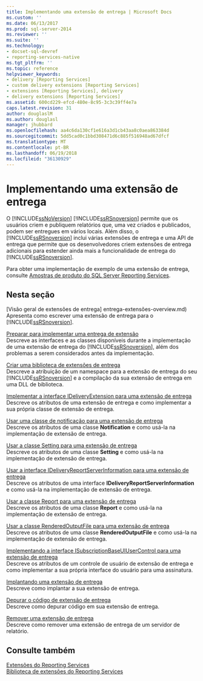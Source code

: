 ```yaml
---
title: Implementando uma extensão de entrega | Microsoft Docs
ms.custom: ''
ms.date: 06/13/2017
ms.prod: sql-server-2014
ms.reviewer: ''
ms.suite: ''
ms.technology:
- docset-sql-devref
- reporting-services-native
ms.tgt_pltfrm: ''
ms.topic: reference
helpviewer_keywords:
- delivery [Reporting Services]
- custom delivery extensions [Reporting Services]
- extensions [Reporting Services], delivery
- delivery extensions [Reporting Services]
ms.assetid: 600cd229-efcd-480e-8c95-3c3c39ff4e7a
caps.latest.revision: 31
author: douglaslM
ms.author: douglasl
manager: jhubbard
ms.openlocfilehash: aa4c6da130cf1e616a3d1cb43aa8c0aea863384d
ms.sourcegitcommit: 5dd5cad0c1bbd308471d6c885f516948ad67dfcf
ms.translationtype: MT
ms.contentlocale: pt-BR
ms.lasthandoff: 06/19/2018
ms.locfileid: "36130929"
---
```

# <a name="implementing-a-delivery-extension"></a>Implementando uma extensão de entrega
  O [!INCLUDE[ssNoVersion](../../../includes/ssnoversion-md.md)] [!INCLUDE[ssRSnoversion](../../../includes/ssrsnoversion-md.md)] permite que os usuários criem e publiquem relatórios que, uma vez criados e publicados, podem ser entregues em vários locais. Além disso, o [!INCLUDE[ssRSnoversion](../../../includes/ssrsnoversion-md.md)] inclui várias extensões de entrega e uma API de entrega que permite que os desenvolvedores criem extensões de entrega adicionais para estender ainda mais a funcionalidade de entrega do [!INCLUDE[ssRSnoversion](../../../includes/ssrsnoversion-md.md)].  
  
 Para obter uma implementação de exemplo de uma extensão de entrega, consulte [Amostras de produto do SQL Server Reporting Services](http://go.microsoft.com/fwlink/?LinkId=177889).  
  
## <a name="in-this-section"></a>Nesta seção  
 [Visão geral de extensões de entrega] entrega-extensões-overview.md)  
 Apresenta como escrever uma extensão de entrega para o [!INCLUDE[ssRSnoversion](../../../includes/ssrsnoversion-md.md)].  
  
 [Preparar para implementar uma entrega de extensão](preparing-to-implement-a-delivery-extension.md)  
 Descreve as interfaces e as classes disponíveis durante a implementação de uma extensão de entrega do [!INCLUDE[ssRSnoversion](../../../includes/ssrsnoversion-md.md)], além dos problemas a serem considerados antes da implementação.  
  
 [Criar uma biblioteca de extensões de entrega](creating-a-delivery-extension-library.md)  
 Descreve a atribuição de um namespace para a extensão de entrega do seu [!INCLUDE[ssRSnoversion](../../../includes/ssrsnoversion-md.md)] e a compilação da sua extensão de entrega em uma DLL de biblioteca.  
  
 [Implementar a interface IDeliveryExtension para uma extensão de entrega](implementing-the-ideliveryextension-interface-for-a-delivery-extension.md)  
 Descreve os atributos de uma extensão de entrega e como implementar a sua própria classe de extensão de entrega.  
  
 [Usar uma classe de notificação para uma extensão de entrega](using-a-notification-class-for-a-delivery-extension.md)  
 Descreve os atributos de uma classe **Notification** e como usá-la na implementação de extensão de entrega.  
  
 [Usar a classe Setting para uma extensão de entrega](using-the-setting-class-for-a-delivery-extension.md)  
 Descreve os atributos de uma classe **Setting** e como usá-la na implementação de extensão de entrega.  
  
 [Usar a interface IDeliveryReportServerInformation para uma extensão de entrega](using-the-ideliveryreportserverinformation-interface-for-a-delivery-extension.md)  
 Descreve os atributos de uma interface **IDeliveryReportServerInformation** e como usá-la na implementação de extensão de entrega.  
  
 [Usar a classe Report para uma extensão de entrega](using-the-report-class-for-a-delivery-extension.md)  
 Descreve os atributos de uma classe **Report** e como usá-la na implementação de extensão de entrega.  
  
 [Usar a classe RenderedOutputFile para uma extensão de entrega](using-the-renderedoutputfile-class-for-a-delivery-extension.md)  
 Descreve os atributos de uma classe **RenderedOutputFile** e como usá-la na implementação de extensão de entrega.  
  
 [Implementando a interface ISubscriptionBaseUIUserControl para uma extensão de entrega](implementing-the-isubscriptionbaseuiusercontrol-interface.md)  
 Descreve os atributos de um controle de usuário de extensão de entrega e como implementar a sua própria interface do usuário para uma assinatura.  
  
 [Implantando uma extensão de entrega](deploying-a-delivery-extension.md)  
 Descreve como implantar a sua extensão de entrega.  
  
 [Depurar o código de extensão de entrega](debugging-delivery-extension-code.md)  
 Descreve como depurar código em sua extensão de entrega.  
  
 [Remover uma extensão de entrega](removing-a-delivery-extension.md)  
 Descreve como remover uma extensão de entrega de um servidor de relatório.  
  
## <a name="see-also"></a>Consulte também  
 [Extensões do Reporting Services](../reporting-services-extensions.md)   
 [Biblioteca de extensões do Reporting Services](../reporting-services-extension-library.md)  
  
  